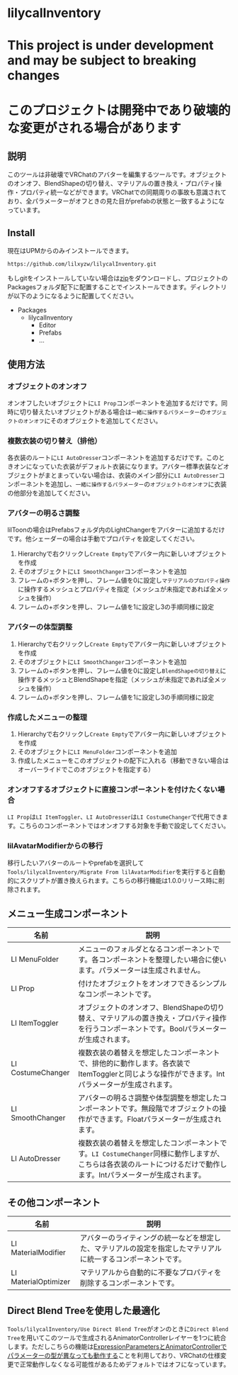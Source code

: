 lilycalInventory
====

# This project is under development and may be subject to breaking changes
# このプロジェクトは開発中であり破壊的な変更がされる場合があります

## 説明

このツールは非破壊でVRChatのアバターを編集するツールです。オブジェクトのオンオフ、BlendShapeの切り替え、マテリアルの置き換え・プロパティ操作・プロパティ統一などができます。VRChatでの同期周りの事故も意識されており、全パラメーターがオフときの見た目がprefabの状態と一致するようになっています。

## Install

現在はUPMからのみインストールできます。

```
https://github.com/lilxyzw/lilycalInventory.git
```

もしgitをインストールしていない場合は[zip](https://github.com/lilxyzw/lilycalInventory/archive/refs/heads/main.zip)をダウンロードし、プロジェクトのPackagesフォルダ配下に配置することでインストールできます。ディレクトリが以下のようになるように配置してください。

- Packages
  - lilycalInventory
    - Editor
    - Prefabs
    - ...

## 使用方法

### オブジェクトのオンオフ

オンオフしたいオブジェクトに`LI Prop`コンポーネントを追加するだけです。同時に切り替えたいオブジェクトがある場合は`一緒に操作するパラメーター`の`オブジェクトのオンオフ`にそのオブジェクトを追加してください。

### 複数衣装の切り替え（排他）

各衣装のルートに`LI AutoDresser`コンポーネントを追加するだけです。このときオンになっていた衣装がデフォルト衣装になります。アバター標準衣装などオブジェクトがまとまっていない場合は、衣装のメイン部分に`LI AutoDresser`コンポーネントを追加し、`一緒に操作するパラメーター`の`オブジェクトのオンオフ`に衣装の他部分を追加してください。

### アバターの明るさ調整

lilToonの場合はPrefabsフォルダ内のLightChangerをアバターに追加するだけです。他シェーダーの場合は手動でプロパティを設定してください。

1. Hierarchyで右クリックし`Create Empty`でアバター内に新しいオブジェクトを作成
2. そのオブジェクトに`LI SmoothChanger`コンポーネントを追加
3. フレームの+ボタンを押し、フレーム値を0に設定し`マテリアルのプロパティ操作`に操作するメッシュとプロパティを指定（メッシュが未指定であれば全メッシュを操作）
4. フレームの+ボタンを押し、フレーム値を1に設定し3の手順同様に設定

### アバターの体型調整

1. Hierarchyで右クリックし`Create Empty`でアバター内に新しいオブジェクトを作成
2. そのオブジェクトに`LI SmoothChanger`コンポーネントを追加
3. フレームの+ボタンを押し、フレーム値を0に設定し`BlendShapeの切り替え`に操作するメッシュとBlendShapeを指定（メッシュが未指定であれば全メッシュを操作）
4. フレームの+ボタンを押し、フレーム値を1に設定し3の手順同様に設定

### 作成したメニューの整理

1. Hierarchyで右クリックし`Create Empty`でアバター内に新しいオブジェクトを作成
2. そのオブジェクトに`LI MenuFolder`コンポーネントを追加
3. 作成したメニューをこのオブジェクトの配下に入れる（移動できない場合はオーバーライドでこのオブジェクトを指定する）

### オンオフするオブジェクトに直接コンポーネントを付けたくない場合

`LI Prop`は`LI ItemToggler`、`LI AutoDresser`は`LI CostumeChanger`で代用できます。こちらのコンポーネントではオンオフする対象を手動で設定してください。

### lilAvatarModifierからの移行

移行したいアバターのルートやprefabを選択して`Tools/lilycalInventory/Migrate From lilAvatarModifier`を実行すると自動的にスクリプトが置き換えられます。こちらの移行機能は1.0.0リリース時に削除されます。

## メニュー生成コンポーネント

|名前|説明|
|-|-|
|LI MenuFolder|メニューのフォルダとなるコンポーネントです。各コンポーネントを整理したい場合に使います。パラメーターは生成されません。|
|LI Prop|付けたオブジェクトをオンオフできるシンプルなコンポーネントです。|
|LI ItemToggler|オブジェクトのオンオフ、BlendShapeの切り替え、マテリアルの置き換え・プロパティ操作を行うコンポーネントです。Boolパラメーターが生成されます。|
|LI CostumeChanger|複数衣装の着替えを想定したコンポーネントで、排他的に動作します。各衣装でItemTogglerと同じような操作ができます。Intパラメーターが生成されます。|
|LI SmoothChanger|アバターの明るさ調整や体型調整を想定したコンポーネントです。無段階でオブジェクトの操作ができます。Floatパラメーターが生成されます。|
|LI AutoDresser|複数衣装の着替えを想定したコンポーネントです。`LI CostumeChanger`同様に動作しますが、こちらは各衣装のルートにつけるだけで動作します。Intパラメーターが生成されます。|

## その他コンポーネント

|名前|説明|
|-|-|
|LI MaterialModifier|アバターのライティングの統一などを想定した、マテリアルの設定を指定したマテリアルに統一するコンポーネントです。|
|LI MaterialOptimizer|マテリアルから自動的に不要なプロパティを削除するコンポーネントです。|

## Direct Blend Treeを使用した最適化

`Tools/lilycalInventory/Use Direct Blend Tree`がオンのときに`Direct Blend Tree`を用いてこのツールで生成されるAnimatorControllerレイヤーを1つに統合します。ただしこちらの機能は[ExpressionParametersとAnimatorControllerでパラメーターの型が異なっても動作する](https://justsleightly.notion.site/Expression-Parameter-Mismatching-2fc0f34adabd4f4eb047867005e168df)ことを利用しており、VRChatの仕様変更で正常動作しなくなる可能性があるためデフォルトではオフになっています。
